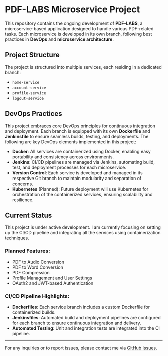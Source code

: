 # PDF-LABS Microservice Project

This repository contains the ongoing development of **PDF-LABS**, a microservice-based application designed to handle various PDF-related tasks. Each microservice is developed in its own branch, following best practices in **DevOps** and **microservice architecture**.

## Project Structure

The project is structured into multiple services, each residing in a dedicated branch:

- `home-service`
- `account-service`
- `profile-service`
- `logout-service`

## DevOps Practices

This project embraces core DevOps principles for continuous integration and deployment. Each branch is equipped with its own **Dockerfile** and **Jenkinsfile** to ensure seamless builds, testing, and deployments. The following are key DevOps elements implemented in this project:

- **Docker**: All services are containerized using Docker, enabling easy portability and consistency across environments.
- **Jenkins**: CI/CD pipelines are managed via Jenkins, automating build, test, and deployment processes for each microservice.
- **Version Control**: Each service is developed and managed in its respective Git branch to maintain modularity and separation of concerns.
- **Kubernetes** (Planned): Future deployment will use Kubernetes for orchestration of the containerized services, ensuring scalability and resilience.

## Current Status

This project is under active development. I am currently focusing on setting up the CI/CD pipeline and integrating all the services using containerization techniques.

### Planned Features:
- PDF to Audio Conversion
- PDF to Word Conversion
- PDF Compression
- Profile Management and User Settings
- OAuth2 and JWT-based Authentication

### CI/CD Pipeline Highlights:
- **Dockerfiles**: Each service branch includes a custom Dockerfile for containerized builds.
- **Jenkinsfiles**: Automated build and deployment pipelines are configured for each branch to ensure continuous integration and delivery.
- **Automated Testing**: Unit and integration tests are integrated into the CI pipeline.

---

For any inquiries or to report issues, please contact me via [GitHub Issues](https://github.com/Godfrey22152/MICROSERVICE-PDF-LABS/issues).
